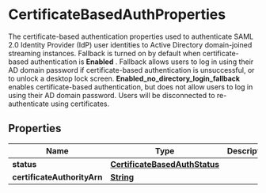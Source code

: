 

# CertificateBasedAuthProperties

The certificate-based authentication properties used to authenticate SAML 2.0 Identity Provider (IdP) user identities to Active Directory domain-joined streaming instances. Fallback is turned on by default when certificate-based authentication is <b>Enabled</b> . Fallback allows users to log in using their AD domain password if certificate-based authentication is unsuccessful, or to unlock a desktop lock screen. <b>Enabled_no_directory_login_fallback</b> enables certificate-based authentication, but does not allow users to log in using their AD domain password. Users will be disconnected to re-authenticate using certificates.

## Properties

| Name | Type | Description | Notes |
|------------ | ------------- | ------------- | -------------|
|**status** | [**CertificateBasedAuthStatus**](CertificateBasedAuthStatus.md) |  |  [optional] |
|**certificateAuthorityArn** | [**String**](String.md) |  |  [optional] |



